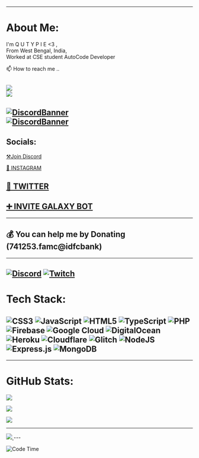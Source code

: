 




---

<!---
QUTYPIE/QUTYPIE is a ✨ special ✨ repository because its `README.md` (this file) appears on your GitHub profile.
You can click the Preview link to take a look at your changes.
--->
# About Me:

I'm Q U T Y P I E <3 ,<br>From West Bengal, India, <br>Worked at CSE student AutoCode Developer <br>

📫 How to reach me ..

![](https://discord.c99.nl/widget/theme-1/947891831516065834.png)  
![](https://discord.c99.nl/widget/theme-3/884159639514673193.png)
---
[![DiscordBanner](https://invidget.switchblade.xyz/U4kN6ZJyMt)](https://discord.gg/U4kN6ZJyMt)<br />
[![DiscordBanner](https://invidget.switchblade.xyz/KqjyPTPfey)](https://discord.gg/KqjyPTPfey)<br />
---
##  Socials:

[⚒Join Discord](https://discord.gg/fz8QMYdVDq)



[🔴 INSTAGRAM](https://www.instagram.com/qutypie_piu/)



[🔵 TWITTER](https://www.twitter.com/QUTYPIEPIU)
---

[➕ INVITE GALAXY BOT ](https://dsc.gg/invite-galaxy-gg)
---

___

  ##  💰 You can help me by Donating (741253.famc@idfcbank)
  ___
  


[![Discord](https://img.shields.io/badge/Discord-%237289DA.svg?logo=discord&logoColor=white)]( https://discord.gg/fz8QMYdVDq) [![Twitch](https://img.shields.io/badge/Twitch-%239146FF.svg?logo=Twitch&logoColor=white)](https://twitch.tv/qutypie) 
---
# Tech Stack:

![CSS3](https://img.shields.io/badge/css3-%231572B6.svg?style=for-the-badge&logo=css3&logoColor=white) ![JavaScript](https://img.shields.io/badge/javascript-%23323330.svg?style=for-the-badge&logo=javascript&logoColor=%23F7DF1E) ![HTML5](https://img.shields.io/badge/html5-%23E34F26.svg?style=for-the-badge&logo=html5&logoColor=white) ![TypeScript](https://img.shields.io/badge/typescript-%23007ACC.svg?style=for-the-badge&logo=typescript&logoColor=white) ![PHP](https://img.shields.io/badge/php-%23777BB4.svg?style=for-the-badge&logo=php&logoColor=white) ![Firebase](https://img.shields.io/badge/firebase-%23039BE5.svg?style=for-the-badge&logo=firebase) ![Google Cloud](https://img.shields.io/badge/Google%20Cloud-%234285F4.svg?style=for-the-badge&logo=google-cloud&logoColor=white) ![DigitalOcean](https://img.shields.io/badge/DigitalOcean-%230167ff.svg?style=for-the-badge&logo=digitalOcean&logoColor=white) ![Heroku](https://img.shields.io/badge/heroku-%23430098.svg?style=for-the-badge&logo=heroku&logoColor=white) ![Cloudflare](https://img.shields.io/badge/Cloudflare-F38020?style=for-the-badge&logo=Cloudflare&logoColor=white) ![Glitch](https://img.shields.io/badge/glitch-%233333FF.svg?style=for-the-badge&logo=glitch&logoColor=white) ![NodeJS](https://img.shields.io/badge/node.js-6DA55F?style=for-the-badge&logo=node.js&logoColor=white) ![Express.js](https://img.shields.io/badge/express.js-%23404d59.svg?style=for-the-badge&logo=express&logoColor=%2361DAFB) ![MongoDB](https://img.shields.io/badge/MongoDB-%234ea94b.svg?style=for-the-badge&logo=mongodb&logoColor=white) 
---







---
# GitHub Stats:

![](https://github-readme-stats.vercel.app/api?username=QUTYPIE&theme=dark&hide_border=false&include_all_commits=true&count_private=true)<br/>

![](https://github-readme-streak-stats.herokuapp.com/?user=QUTYPIE&theme=dark&hide_border=false)<br/>

![](https://github-readme-stats.vercel.app/api/top-langs/?username=QUTYPIE&theme=dark&hide_border=false&include_all_commits=true&count_private=true&layout=compact)








---



<a href="https://visitcount.itsvg.in">

  <img src="https://visitcount.itsvg.in/api?id=QUTYPIE&label=VIEWERS&pretty=false" />

</a>
---


![Code Time](http://img.shields.io/badge/Code%20Time-360%20hrs%2055%20mins-red) 



  
